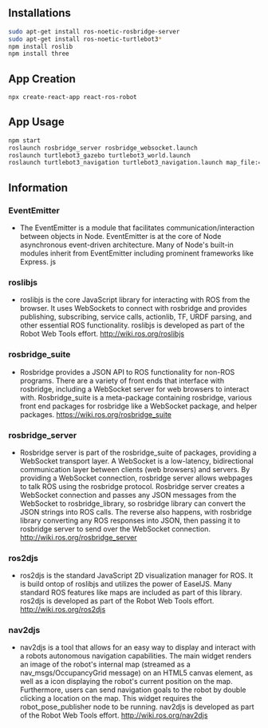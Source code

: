## Installations
```bash
sudo apt-get install ros-noetic-rosbridge-server
sudo apt-get install ros-noetic-turtlebot3*
npm install roslib
npm install three
```

## App Creation
```bash
npx create-react-app react-ros-robot
```

## App Usage 
```bash
npm start
roslaunch rosbridge_server rosbridge_websocket.launch
roslaunch turtlebot3_gazebo turtlebot3_world.launch
roslaunch turtlebot3_navigation turtlebot3_navigation.launch map_file:=/home/oben-n/react-ros-robot/src/maps/map.yaml
```

## Information
### EventEmitter

- The EventEmitter is a module that facilitates communication/interaction between objects in Node. EventEmitter is at the core of Node asynchronous event-driven architecture. Many of Node's built-in modules inherit from EventEmitter including prominent frameworks like Express. js


### roslibjs

- roslibjs is the core JavaScript library for interacting with ROS from the browser. It uses WebSockets to connect with rosbridge and provides publishing, subscribing, service calls, actionlib, TF, URDF parsing, and other essential ROS functionality. roslibjs is developed as part of the Robot Web Tools effort.
http://wiki.ros.org/roslibjs


### rosbridge_suite

- Rosbridge provides a JSON API to ROS functionality for non-ROS programs. There are a variety of front ends that interface with rosbridge, including a WebSocket server for web browsers to interact with. Rosbridge_suite is a meta-package containing rosbridge, various front end packages for rosbridge like a WebSocket package, and helper packages.
https://wiki.ros.org/rosbridge_suite


### rosbridge_server

- Rosbridge server is part of the rosbridge_suite of packages, providing a WebSocket transport layer. A WebSocket is a low-latency, bidirectional communication layer between clients (web browsers) and servers. By providing a WebSocket connection, rosbridge server allows webpages to talk ROS using the rosbridge protocol.
Rosbridge server creates a WebSocket connection and passes any JSON messages from the WebSocket to rosbridge_library, so rosbridge library can convert the JSON strings into ROS calls. The reverse also happens, with rosbridge library converting any ROS responses into JSON, then passing it to rosbridge server to send over the WebSocket connection.
http://wiki.ros.org/rosbridge_server


### ros2djs

- ros2djs is the standard JavaScript 2D visualization manager for ROS. It is build ontop of roslibjs and utilizes the power of EaselJS. Many standard ROS features like maps are included as part of this library. ros2djs is developed as part of the Robot Web Tools effort.
http://wiki.ros.org/ros2djs


### nav2djs

- nav2djs is a tool that allows for an easy way to display and interact with a robots autonomous navigation capabilities. The main widget renders an image of the robot's internal map (streamed as a nav_msgs/OccupancyGrid message) on an HTML5 canvas element, as well as a icon displaying the robot's current position on the map. Furthermore, users can send navigation goals to the robot by double clicking a location on the map. This widget requires the robot_pose_publisher node to be running. nav2djs is developed as part of the Robot Web Tools effort.
http://wiki.ros.org/nav2djs